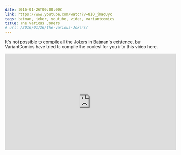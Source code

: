 ```yaml
---
date: 2016-01-26T00:00:00Z
link: https://www.youtube.com/watch?v=8IO_jWaqUyc
tags: batman, joker, youtube, video, variantcomics
title: The various Jokers
# url: /2016/01/26/the-various-Jokers/
---
```


It's not possible to compile all the Jokers in Batman's existence, but VariantComics have tried to compile the coolest for you into this video here.

<div class="video">

<iframe width="560" height="315" src="https://www.youtube.com/embed/8IO_jWaqUyc" frameborder="0" allowfullscreen></iframe>

</div>
